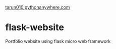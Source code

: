 [tarun010.pythonanywhere.com](https://tarun010.pythonanywhere.com)

# flask-website
Portfolio website using flask micro web framework
